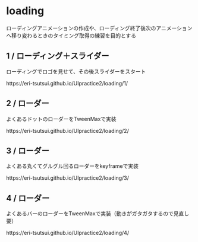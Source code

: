 <h1>loading</h1>
ローディングアニメーションの作成や、ローディング終了後次のアニメーションへ移り変わるときのタイミング取得の練習を目的とする

<h2>1 / ローディング＋スライダー</h2>
<p>ローディングでロゴを見せて、その後スライダーをスタート</p>
<p>https://eri-tsutsui.github.io/UIpractice2/loading/1/</p>

<h2>2 / ローダー</h2>
<p>よくあるドットのローダーをTweenMaxで実装</p>
<p>https://eri-tsutsui.github.io/UIpractice2/loading/2/</p>


<h2>3 / ローダー</h2>
<p>よくある丸くてグルグル回るローダーをkeyframeで実装</p>
<p>https://eri-tsutsui.github.io/UIpractice2/loading/3/</p>

<h2>4 / ローダー</h2>
<p>よくあるバーのローダーをTweenMaxで実装（動きがガタガタするので見直し要）</p>
<p>https://eri-tsutsui.github.io/UIpractice2/loading/4/</p>

